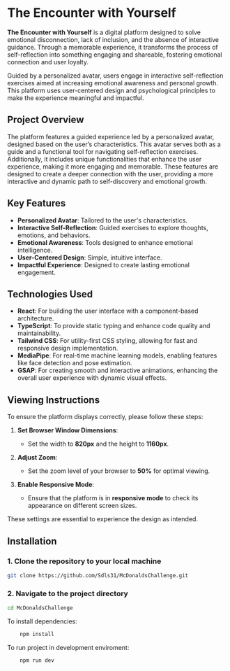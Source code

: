 # The Encounter with Yourself

**The Encounter with Yourself** is a digital platform designed to solve emotional disconnection, lack of inclusion, and the absence of interactive guidance. Through a memorable experience, it transforms the process of self-reflection into something engaging and shareable, fostering emotional connection and user loyalty.

Guided by a personalized avatar, users engage in interactive self-reflection exercises aimed at increasing emotional awareness and personal growth. This platform uses user-centered design and psychological principles to make the experience meaningful and impactful.

## Project Overview

The platform features a guided experience led by a personalized avatar, designed based on the user’s characteristics. This avatar serves both as a guide and a functional tool for navigating self-reflection exercises. Additionally, it includes unique functionalities that enhance the user experience, making it more engaging and memorable. These features are designed to create a deeper connection with the user, providing a more interactive and dynamic path to self-discovery and emotional growth.

## Key Features
- **Personalized Avatar**: Tailored to the user's characteristics.
- **Interactive Self-Reflection**: Guided exercises to explore thoughts, emotions, and behaviors.
- **Emotional Awareness**: Tools designed to enhance emotional intelligence.
- **User-Centered Design**: Simple, intuitive interface.
- **Impactful Experience**: Designed to create lasting emotional engagement.

## Technologies Used
- **React**: For building the user interface with a component-based architecture.
- **TypeScript**: To provide static typing and enhance code quality and maintainability.
- **Tailwind CSS**: For utility-first CSS styling, allowing for fast and responsive design implementation.
- **MediaPipe**: For real-time machine learning models, enabling features like face detection and pose estimation.
- **GSAP**: For creating smooth and interactive animations, enhancing the overall user experience with dynamic visual effects.
  
## Viewing Instructions

To ensure the platform displays correctly, please follow these steps:

1. **Set Browser Window Dimensions**:
   - Set the width to **820px** and the height to **1160px**.

2. **Adjust Zoom**:
   - Set the zoom level of your browser to **50%** for optimal viewing.

3. **Enable Responsive Mode**:
   - Ensure that the platform is in **responsive mode** to check its appearance on different screen sizes.

These settings are essential to experience the design as intended.

## Installation
### 1. Clone the repository to your local machine

```bash
git clone https://github.com/Sdls31/McDonaldsChallenge.git
```
### 2. Navigate to the project directory
```bash
cd McDonaldsChallenge
```
To install dependencies:

```bash
    npm install
```

To run project in development enviroment:

```bash
    npm run dev
```


